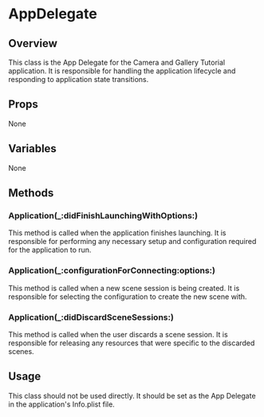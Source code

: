 # AppDelegate

## Overview
This class is the App Delegate for the Camera and Gallery Tutorial application. It is responsible for handling the application lifecycle and responding to application state transitions. 

## Props
None

## Variables
None

## Methods

### Application(_:didFinishLaunchingWithOptions:)
This method is called when the application finishes launching. It is responsible for performing any necessary setup and configuration required for the application to run. 

### Application(_:configurationForConnecting:options:)
This method is called when a new scene session is being created. It is responsible for selecting the configuration to create the new scene with.

### Application(_:didDiscardSceneSessions:)
This method is called when the user discards a scene session. It is responsible for releasing any resources that were specific to the discarded scenes.

## Usage
This class should not be used directly. It should be set as the App Delegate in the application's Info.plist file.